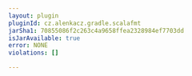 ```yaml
---
layout: plugin
pluginId: cz.alenkacz.gradle.scalafmt
jarSha1: 70855086f2c263c4a9658ffea2328984ef7703dd
isJarAvailable: true
error: NONE
violations: []

---
```

